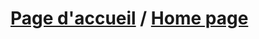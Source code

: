 # [Page d'accueil](https://github.com/gregoiremassot/TPs-Hadoop/wiki/Bienvenue-sur-le-d%C3%A9p%C3%B4t-%22TPs-Hadoop%22-!) / [Home page](https://github.com/gregoiremassot/TPs-Hadoop/wiki/Welcome-to-the-repository-%22Hadoop-practical-work%22-!)